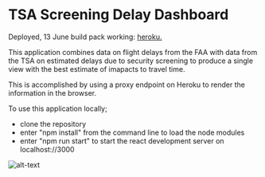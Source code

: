 # TSA Screening Delay Dashboard

Deployed, 13 June build pack working: [heroku.](https://arcane-ravine-69645.herokuapp.com/ )


This application combines data on flight delays from the FAA with data from the TSA on estimated delays due to security screening to produce a single view with the best estimate of imapacts to travel time. 

This is accomplished by using a proxy endpoint on Heroku to render the information in the browser.

To use this application locally;
* clone the repository
* enter "npm install" from the command line to load the node modules
* enter "npm run start" to start the react development server on localhost://3000


![alt-text][screenshot]

[screenshot]: https://s3.amazonaws.com/gramschallenges/flightDelays_24June.png "Screen shot of The TSA Screening Delay Project" 

